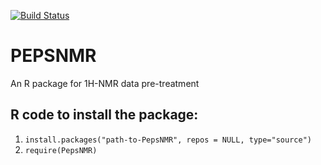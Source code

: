 [![Build Status](https://travis-ci.org/ManonMartin/PepsNMR.svg?branch=master)](https://travis-ci.org/ManonMartin/PepsNMR)

# PEPSNMR
An R package for 1H-NMR data pre-treatment

## R code to install the package:
1. `install.packages("path-to-PepsNMR", repos = NULL, type="source")`
2. `require(PepsNMR)`
